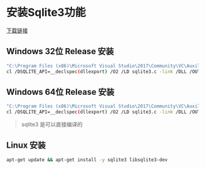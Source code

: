 # 安装Sqlite3功能
[下载链接](https://www.sqlite.org/2025/sqlite-amalgamation-3500400.zip)

## Windows 32位 Release 安装
```bash
"C:\Program Files (x86)\Microsoft Visual Studio\2017\Community\VC\Auxiliary\Build\vcvars32.bat"
cl /DSQLITE_API=__declspec(dllexport) /O2 /LD sqlite3.c -link /DLL /OUT:sqlite3.dll
```

## Windows 64位 Release 安装

```bash
"C:\Program Files (x86)\Microsoft Visual Studio\2017\Community\VC\Auxiliary\Build\vcvars64.bat"
cl /DSQLITE_API=__declspec(dllexport) /O2 /LD sqlite3.c -link /DLL /OUT:sqlite3.dll
```
> sqlite3 是可以直接编译的


## Linux 安装
```bash
apt-get update && apt-get install -y sqlite3 libsqlite3-dev 
```